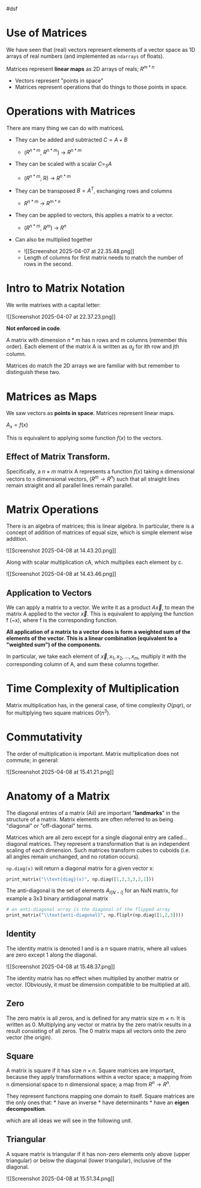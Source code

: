 #dsf
# Use of Matrices

We have seen that (real) vectors represent elements of a vector space as 1D arrays of real numbers (and implemented as `ndarrays` of floats).

Matrices represent **linear maps** as 2D arrays of reals; $R^{m*n}$

- Vectors represent "points in space"
- Matrices represent operations that do things to those points in space.
# Operations with Matrices

There are many thing we can do with matricesL

 - They can be added and subtracted $C = A + B$
	 - ($R^{n*m}$, $R^{n*m}$) -> $R^{n*m}$

- They can be scaled with a scalar $C = _SA$
	 - ($R^{n*m}$, R) -> $R^{n*m}$

- They can be transposed $B = A^T$, exchanging rows and columns
	- $R^{n*m}$ -> $R^{m*n}$

- They can be applied to vectors, this applies a matrix to a vector.
	- ($R^{n*m}$, $R^m$) -> $R^n$

- Can also be multiplied together
	- ![[Screenshot 2025-04-07 at 22.35.48.png]]
	- Length of columns for first matrix needs to match the number of rows in the second.

# Intro to Matrix Notation

We write matrixes with a capital letter:

![[Screenshot 2025-04-07 at 22.37.23.png]]

**Not enforced in code**.

A matrix with dimension $n * m$ has n rows and m columns (remember this order). Each element of the matrix A is written as $a_{ij}$ for ith row and jth column.

Matrices do match the 2D arrays we are familiar with but remember to distinguish these two.

# Matrices as Maps

We saw vectors as **points in space**. Matrices represent linear maps.

$A_x = f(x)$

This is equivalent to applying some function $f(x)$ to the vectors.

## Effect of Matrix Transform.

Specifically, a $n × m$ matrix A represents a function $f(x)$ taking `m` dimensional vectors to `n` dimensional vectors, $(R^m → R^n)$ such that all straight lines remain straight and all parallel lines remain parallel.

# Matrix Operations

There is an algebra of matrices; this is linear algebra. In particular, there is a concept of addition of matrices of equal size, which is simple element wise addition.

![[Screenshot 2025-04-08 at 14.43.20.png]]

Along with scalar multiplication cA, which multiplies each element by c.

![[Screenshot 2025-04-08 at 14.43.46.png]]

## Application to Vectors

We can apply a matrix to a vector. We write it as a product $A\overrightarrow{x}$, to mean the matrix A applied to the vector $\overrightarrow{x}$. This is equivalent to applying the function f (~x), where f is the corresponding function.

**All application of a matrix to a vector does is form a weighted sum of the elements of the vector. This is a linear combination (equivalent to a "weighted sum") of the components.**

In particular, we take each element of $\overrightarrow{x}, x_1, x_2, … , x_m$, multiply it with the corresponding column of A, and sum these columns together.

# Time Complexity of Multiplication

Matrix multiplication has, in the general case, of time complexity $O(pqr)$, or for multiplying two square matrices $O(n^3)$.

# Commutativity

The order of multiplication is important. Matrix multiplication does not commute; in general:

![[Screenshot 2025-04-08 at 15.41.21.png]]

# Anatomy of a Matrix

The diagonal entries of a matrix (Aii) are important "**landmarks**" in the structure of a matrix. Matrix elements are often referred to as being "diagonal" or "off-diagonal" terms.

Matrices which are all zero except for a single diagonal entry are called… diagonal matrices. They represent a transformation that is an independent scaling of each dimension. Such matrices transform cubes to cuboids (i.e. all angles remain unchanged, and no rotation occurs).

`np.diag(x)` will return a diagonal matrix for a given vector x:

```python
print_matrix("\\text{diag}(x)", np.diag([1,2,3,3,2,1]))
```

The anti-diagonal is the set of elements $A_{i[N−i]}$ for an NxN matrix, for example a 3x3 binary antidiagonal matrix

```python
# an anti-diagonal array is the diagonal of the flipped array
print_matrix("\\text{anti-diagonal}", np.fliplr(np.diag([1,2,3])))
```

## Identity

The identity matrix is denoted I and is a n square matrix, where all values are zero except 1 along the diagonal.

![[Screenshot 2025-04-08 at 15.48.37.png]]

The identity matrix has no effect when multiplied by another matrix or vector. (Obviously, it must be dimension compatible to be multiplied at all).

## Zero

The zero matrix is all zeros, and is defined for any matrix size m × n. It is written as 0. Multiplying any vector or matrix by the zero matrix results in a result consisting of all zeros. The 0 matrix maps all vectors onto the zero vector (the origin).

## Square

A matrix is square if it has size $n × n$. Square matrices are important, because they apply transformations within a vector space; a mapping from n dimensional space to n dimensional space; a map from $R^n → R^n$. 

They represent functions mapping one domain to itself. Square matrices are the only ones that: * have an inverse * have determinants * have an **eigen decomposition**.

which are all ideas we will see in the following unit.

## Triangular

A square matrix is triangular if it has non-zero elements only above (upper triangular) or below the diagonal (lower triangular), inclusive of the diagonal.

![[Screenshot 2025-04-08 at 15.51.34.png]]